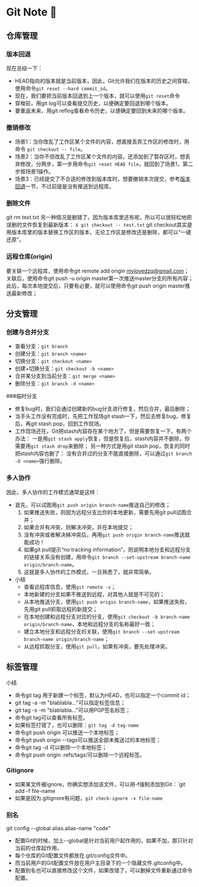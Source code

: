 # Git Note :rocket:
## 仓库管理 
### 版本回退
现在总结一下：
- HEAD指向的版本就是当前版本，因此，Git允许我们在版本的历史之间穿梭，使用命令`git reset --hard commit_id`。
- 现在，我们要把当前版本回退到上一个版本，就可以使用`git reset`命令
- 穿梭前，用git log可以查看提交历史，以便确定要回退到哪个版本。
- 要重返未来，用git reflog查看命令历史，以便确定要回到未来的哪个版本。

### 撤销修改
- 场景1：当你改乱了工作区某个文件的内容，想直接丢弃工作区的修改时，用命令
  `git checkout -- file`。
- 场景2：当你不但改乱了工作区某个文件的内容，还添加到了暂存区时，想丢弃修改，分两步，第一步用命令`git reset HEAD file`，就回到了场景1，第二步按场景1操作。
- 场景3：已经提交了不合适的修改到版本库时，想要撤销本次提交，参考[版本回退](http://www.liaoxuefeng.com/wiki/0013739516305929606dd18361248578c67b8067c8c017b000/0013744142037508cf42e51debf49668810645e02887691000)一节，不过前提是没有推送到远程库。

### 删除文件
git rm text.txt
另一种情况是删错了，因为版本库里还有呢，所以可以很轻松地把误删的文件恢复到最新版本：
`$ git checkout -- test.txt`
git checkout其实是用版本库里的版本替换工作区的版本，无论工作区是修改还是删除，都可以“一键还原”。

### 远程仓库(origin)
要关联一个远程库，使用命令git remote add origin mylovedzq@gmail.com；
关联后，使用命令git push -u origin master第一次推送master分支的所有内容；
此后，每次本地提交后，只要有必要，就可以使用命令git push origin master推送最新修改；

## 分支管理
### 创建与合并分支
- 查看分支：`git branch`
- 创建分支：`git branch <name>`
- 切换分支：`git checkout <name>`
- 创建+切换分支：`git checkout -b <name>`
- 合并某分支到当前分支：`git merge <name>`
- 删除分支：`git branch -d <name>`

###临时分支
- 修复bug时，我们会通过创建新的bug分支进行修复，然后合并，最后删除；
- 当手头工作没有完成时，先把工作现场git stash一下，然后去修复bug，修复后，再git stash pop，回到工作现场。
- 工作现场还在，Git把stash内容存在某个地方了，但是需要恢复一下，有两个办法：
  一是用`git stash apply`恢复，但是恢复后，stash内容并不删除，你需要用`git stash drop`来删除；
  另一种方式是用git stash pop，恢复的同时把stash内容也删了：
  没有合并过的分支不能直接删除，可以通过`git branch -D <name>`强行删除。

### 多人协作
因此，多人协作的工作模式通常是这样：

- 首先，可以试图用`git push origin branch-name`推送自己的修改；
  1. 如果推送失败，则因为远程分支比你的本地更新，需要先用git pull试图合并；
  2. 如果合并有冲突，则解决冲突，并在本地提交；
  3. 没有冲突或者解决掉冲突后，再用`git push origin branch-name`推送就能成功！
  4. 如果git pull提示“no tracking information”，则说明本地分支和远程分支的链接关系没有创建，用命令`git branch --set-upstream branch-name origin/branch-name`。
  5. 这就是多人协作的工作模式，一旦熟悉了，就非常简单。
- 小结
  - 查看远程库信息，使用`git remote -v`；
  - 本地新建的分支如果不推送到远程，对其他人就是不可见的；
  - 从本地推送分支，使用`git push origin branch-name`，如果推送失败，先用git pull抓取远程的新提交；
  - 在本地创建和远程分支对应的分支，使用`git checkout -b branch-name origin/branch-name`，本地和远程分支的名称最好一致；
  - 建立本地分支和远程分支的关联，使用`git branch --set-upstream branch-name origin/branch-name`；
  - 从远程抓取分支，使用`git pull`，如果有冲突，要先处理冲突。

## 标签管理
小结
- 命令git tag <name>用于新建一个标签，默认为HEAD，也可以指定一个commit id；
- git tag -a <tagname> -m "blablabla..."可以指定标签信息；
- git tag -s <tagname> -m "blablabla..."可以用PGP签名标签；
- 命令git tag可以查看所有标签。
- 如果标签打错了，也可以删除：`git tag -d tag-name`
- 命令git push origin <tagname>可以推送一个本地标签；
- 命令git push origin --tags可以推送全部未推送过的本地标签；
- 命令git tag -d <tagname>可以删除一个本地标签；
- 命令git push origin :refs/tags/<tagname>可以删除一个远程标签。

### Gitignore
- 如果某文件被ignore，你确实想添加该文件，可以用-f强制添加到Git：`git add -f file-name
- 如果是因为.gitignore有问题，`git check-ignore -v file-name`

### 别名
git config --global alias.alias-name "code"
- 配置Git的时候，加上--global是针对当前用户起作用的，如果不加，那只针对当前的仓库起作用。
- 每个仓库的Git配置文件都放在.git/config文件中。
- 而当前用户的Git配置文件放在用户主目录下的一个隐藏文件.gitconfig中。
- 配置别名也可以直接修改这个文件，如果改错了，可以删掉文件重新通过命令配置。
